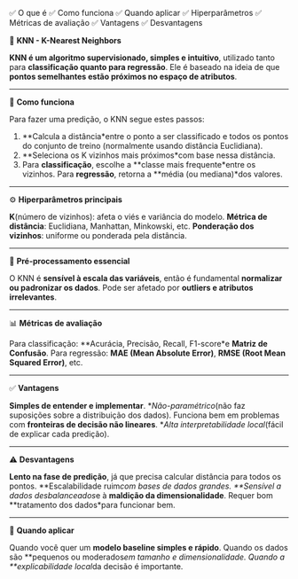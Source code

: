 ✅ O que é
✅ Como funciona
✅ Quando aplicar
✅ Hiperparâmetros
✅ Métricas de avaliação
✅ Vantagens
✅ Desvantagens


🧠 **KNN - K-Nearest Neighbors**

**KNN é um algoritmo supervisionado, simples e intuitivo**, utilizado tanto para **classificação quanto para regressão**. Ele é baseado na ideia de que **pontos semelhantes estão próximos no espaço de atributos**.

---

🧩 **Como funciona**

Para fazer uma predição, o KNN segue estes passos:

1. **Calcula a distância*entre o ponto a ser classificado e todos os pontos do conjunto de treino (normalmente usando distância Euclidiana).
2. **Seleciona os K vizinhos mais próximos*com base nessa distância.
3. Para **classificação**, escolhe a **classe mais frequente*entre os vizinhos.
   Para **regressão**, retorna a **média (ou mediana)*dos valores.

---

⚙️ **Hiperparâmetros principais**

**K**(número de vizinhos): afeta o viés e variância do modelo.
**Métrica de distância**: Euclidiana, Manhattan, Minkowski, etc.
**Ponderação dos vizinhos**: uniforme ou ponderada pela distância.

---

📏 **Pré-processamento essencial**

O KNN é **sensível à escala das variáveis**, então é fundamental **normalizar ou padronizar os dados**.
Pode ser afetado por **outliers e atributos irrelevantes**.

---

📊 **Métricas de avaliação**

Para classificação: **Acurácia, Precisão, Recall, F1-score*e **Matriz de Confusão**.
Para regressão: **MAE (Mean Absolute Error)**, **RMSE (Root Mean Squared Error)**, etc.

---

✅ **Vantagens**

**Simples de entender e implementar**.
**Não-paramétrico*(não faz suposições sobre a distribuição dos dados).
Funciona bem em problemas com **fronteiras de decisão não lineares**.
**Alta interpretabilidade local*(fácil de explicar cada predição).

---

⚠️ **Desvantagens**

**Lento na fase de predição**, já que precisa calcular distância para todos os pontos.
**Escalabilidade ruim*com bases de dados grandes.
**Sensível a dados desbalanceados*e à **maldição da dimensionalidade**.
Requer bom **tratamento dos dados*para funcionar bem.

---

📌 **Quando aplicar**

Quando você quer um **modelo baseline simples e rápido**.
Quando os dados são **pequenos ou moderados*em tamanho e dimensionalidade.
Quando a **explicabilidade local*da decisão é importante.